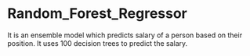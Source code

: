 # Random_Forest_Regressor
It is an ensemble model which predicts salary of a person based on their position. It uses 100 decision trees to predict the salary.
